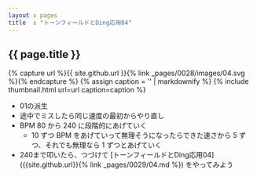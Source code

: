 ```yaml
---
layout : pages
title  : "トーンフィールドとDing応用04"
---
```


## {{ page.title }}

{% capture url %}{{ site.github.url }}{% link _pages/0028/images/04.svg %}{% endcapture %}
{% assign caption = '' | markdownify %}
{% include thumbnail.html url=url caption=caption %}

* 01の派生
* 途中でミスしたら同じ速度の最初からやり直し
* BPM 80 から 240 に段階的にあげていく
  * 10 ずつ BPM をあげていって無理そうになったらできた速さから 5 ずつ、それでも無理なら 1 ずつとあげていく
* 240まで叩いたら、つづけて [トーンフィールドとDing応用04]({{site.github.url}}{% link _pages/0029/04.md %}) をやってみよう